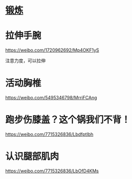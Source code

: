 # [锻炼](https://github.com/noteMay/blog/issues/32)

# 拉伸手腕

<https://weibo.com/1720962692/Mp4OKF1yS>

注意力度，可以拉伸

# 活动胸椎

<https://weibo.com/5495346798/MrriFCAng>

# 跑步伤膝盖？这个锅我们不背！

<https://weibo.com/7715326836/LbdfptIbh>

# 认识腿部肌肉

<https://weibo.com/7715326836/LbOfD4KMs>